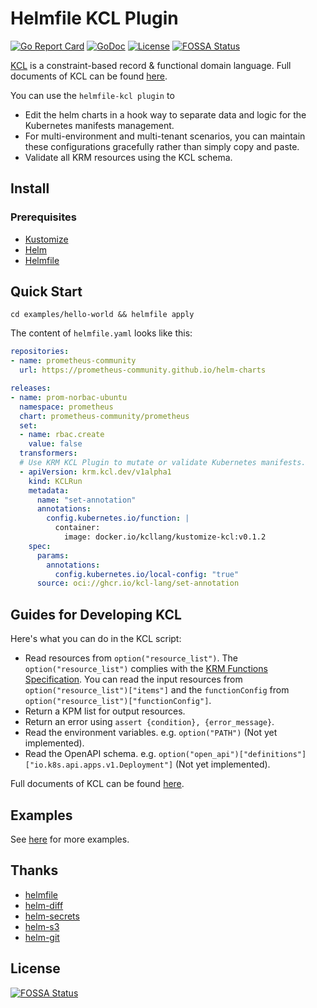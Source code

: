 # Helmfile KCL Plugin

[![Go Report Card](https://goreportcard.com/badge/github.com/kcl-lang/helmfile-kcl)](https://goreportcard.com/report/github.com/kcl-lang/helmfile-kcl)
[![GoDoc](https://godoc.org/github.com/kcl-lang/helmfile-kcl?status.svg)](https://godoc.org/github.com/kcl-lang/helmfile-kcl)
[![License](https://img.shields.io/badge/License-Apache%202.0-blue.svg)](https://github.com/kcl-lang/helmfile-kcl/blob/main/LICENSE)
[![FOSSA Status](https://app.fossa.com/api/projects/git%2Bgithub.com%2Fkcl-lang%2Fhelmfile-kcl.svg?type=shield)](https://app.fossa.com/projects/git%2Bgithub.com%2Fkcl-lang%2Fhelmfile-kcl?ref=badge_shield)

[KCL](https://github.com/KusionStack/kcl) is a constraint-based record & functional domain language. Full documents of KCL can be found [here](https://kcl-lang.io/).

You can use the `helmfile-kcl plugin` to

+ Edit the helm charts in a hook way to separate data and logic for the Kubernetes manifests management.
+ For multi-environment and multi-tenant scenarios, you can maintain these configurations gracefully rather than simply copy and paste.
+ Validate all KRM resources using the KCL schema.

## Install

### Prerequisites

+ [Kustomize](https://github.com/kubernetes-sigs/kustomize)
+ [Helm](https://github.com/helm/helm)
+ [Helmfile](https://github.com/helmfile/helmfile)

## Quick Start

```shell
cd examples/hello-world && helmfile apply
```

The content of `helmfile.yaml` looks like this:

```yaml
repositories:
- name: prometheus-community
  url: https://prometheus-community.github.io/helm-charts

releases:
- name: prom-norbac-ubuntu
  namespace: prometheus
  chart: prometheus-community/prometheus
  set:
  - name: rbac.create
    value: false
  transformers:
  # Use KRM KCL Plugin to mutate or validate Kubernetes manifests.
  - apiVersion: krm.kcl.dev/v1alpha1
    kind: KCLRun
    metadata:
      name: "set-annotation"
      annotations:
        config.kubernetes.io/function: |
          container:
            image: docker.io/kcllang/kustomize-kcl:v0.1.2
    spec:
      params:
        annotations:
          config.kubernetes.io/local-config: "true"
      source: oci://ghcr.io/kcl-lang/set-annotation
```

## Guides for Developing KCL

Here's what you can do in the KCL script:

+ Read resources from `option("resource_list")`. The `option("resource_list")` complies with the [KRM Functions Specification](https://kpt.dev/book/05-developing-functions/01-functions-specification). You can read the input resources from `option("resource_list")["items"]` and the `functionConfig` from `option("resource_list")["functionConfig"]`.
+ Return a KPM list for output resources.
+ Return an error using `assert {condition}, {error_message}`.
+ Read the environment variables. e.g. `option("PATH")` (Not yet implemented).
+ Read the OpenAPI schema. e.g. `option("open_api")["definitions"]["io.k8s.api.apps.v1.Deployment"]` (Not yet implemented).

Full documents of KCL can be found [here](https://kcl-lang.io/).

## Examples

See [here](https://kcl-lang.io/krm-kcl/tree/main/examples) for more examples.

## Thanks

+ [helmfile](https://github.com/helmfile/helmfile)
+ [helm-diff](https://github.com/databus23/helm-diff)
+ [helm-secrets](https://github.com/jkroepke/helm-secrets)
+ [helm-s3](https://github.com/hypnoglow/helm-s3)
+ [helm-git](https://github.com/aslafy-z/helm-git)


## License
[![FOSSA Status](https://app.fossa.com/api/projects/git%2Bgithub.com%2Fkcl-lang%2Fhelmfile-kcl.svg?type=large)](https://app.fossa.com/projects/git%2Bgithub.com%2Fkcl-lang%2Fhelmfile-kcl?ref=badge_large)